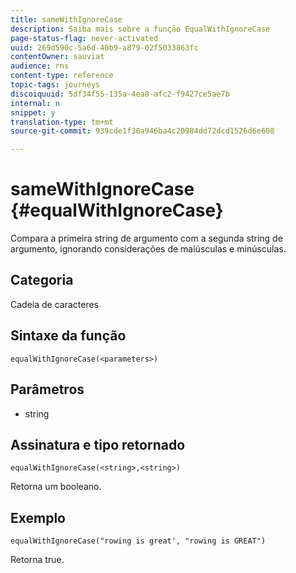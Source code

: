```yaml
---
title: sameWithIgnoreCase
description: Saiba mais sobre a função EqualWithIgnoreCase
page-status-flag: never-activated
uuid: 269d590c-5a6d-40b9-a879-02f5033863fc
contentOwner: sauviat
audience: rns
content-type: reference
topic-tags: journeys
discoiquuid: 5df34f55-135a-4ea8-afc2-f9427ce5ae7b
internal: n
snippet: y
translation-type: tm+mt
source-git-commit: 939cde1f30a946ba4c20984dd72dcd1526d6e608

---
```



# sameWithIgnoreCase {#equalWithIgnoreCase}

Compara a primeira string de argumento com a segunda string de argumento, ignorando considerações de maiúsculas e minúsculas.

## Categoria

Cadeia de caracteres

## Sintaxe da função

`equalWithIgnoreCase(<parameters>)`

## Parâmetros

* string

## Assinatura e tipo retornado

`equalWithIgnoreCase(<string>,<string>)`

Retorna um booleano.

## Exemplo

`equalWithIgnoreCase("rowing is great', "rowing is GREAT")`

Retorna true.

